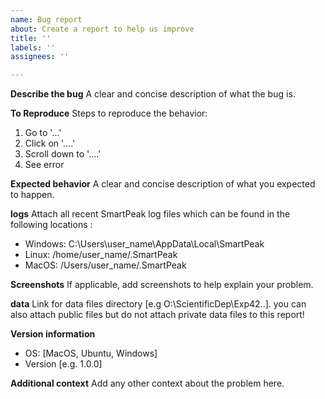 ```yaml
---
name: Bug report
about: Create a report to help us improve
title: ''
labels: ''
assignees: ''

---
```


**Describe the bug**
A clear and concise description of what the bug is.

**To Reproduce**
Steps to reproduce the behavior:
1. Go to '...'
2. Click on '....'
3. Scroll down to '....'
4. See error

**Expected behavior**
A clear and concise description of what you expected to happen.

**logs**
Attach all recent SmartPeak log files which can be found in the following locations :
 - Windows: C:\Users\user_name\AppData\Local\SmartPeak
 - Linux: /home/user_name/.SmartPeak
 - MacOS: /Users/user_name/.SmartPeak

**Screenshots**
If applicable, add screenshots to help explain your problem.

**data**
Link for data files directory [e.g O:\ScientificDep\Exp42\..].
you can also attach public files but do not attach private data files to this report!

**Version information**
 - OS: [MacOS, Ubuntu, Windows]
 - Version [e.g. 1.0.0]

**Additional context**
Add any other context about the problem here.

